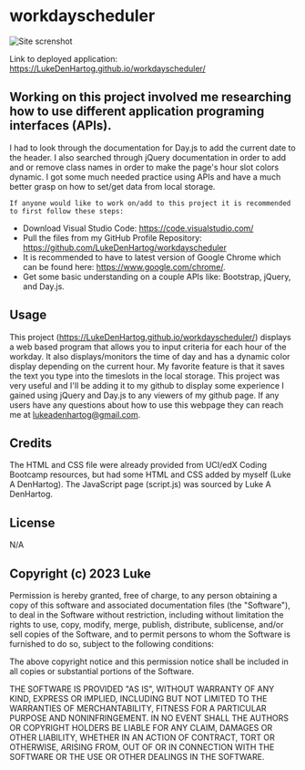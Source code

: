 # workdayscheduler

![Site screnshot](./Assets/schedulepicture.jpg)

Link to deployed application: https://LukeDenHartog.github.io/workdayscheduler/


## Working on this project involved me researching how to use different application programing interfaces (APIs). 
I had to look through the documentation for Day.js to add the current date to the header.
I also searched through jQuery documentation in order to add and or remove class names in order to make the page's hour slot colors dynamic.
I got some much needed practice using APIs and have a much better grasp on how to set/get data from local storage.

    If anyone would like to work on/add to this project it is recommended to first follow these steps:
- Download Visual Studio Code: https://code.visualstudio.com/
- Pull the files from my GitHub Profile Repository: https://github.com/LukeDenHartog/workdayscheduler
- It is recommended to have to latest version of Google Chrome which can be found here: https://www.google.com/chrome/.
- Get some basic understanding on a couple APIs like: Bootstrap, jQuery, and Day.js.

## Usage
 This project (https://LukeDenHartog.github.io/workdayscheduler/) displays a web based program that allows you to input criteria for each hour of the workday.
 It also displays/monitors the time of day and has a dynamic color display depending on the current hour. My favorite feature is that it saves the text you type into the timeslots in the local storage.
	This project was very useful and I'll be adding it to my github to display some experience I gained using jQuery and Day.js to any viewers of my github page. If any users have any questions about how to use this webpage they can reach me at lukeadenhartog@gmail.com.




## Credits
The HTML and CSS file were already provided from UCI/edX Coding Bootcamp resources, but had some HTML and CSS added by myself (Luke A DenHartog).  The JavaScript page (script.js) was sourced by Luke A DenHartog.


## License
N/A


## Copyright (c) 2023 Luke

Permission is hereby granted, free of charge, to any person obtaining a copy of this software and associated documentation files (the "Software"), to deal in the Software without restriction, including without limitation the rights to use, copy, modify, merge, publish, distribute, sublicense, and/or sell copies of the Software, and to permit persons to whom the Software is furnished to do so, subject to the following conditions:

The above copyright notice and this permission notice shall be included in all copies or substantial portions of the Software.

THE SOFTWARE IS PROVIDED "AS IS", WITHOUT WARRANTY OF ANY KIND, EXPRESS OR IMPLIED, INCLUDING BUT NOT LIMITED TO THE WARRANTIES OF MERCHANTABILITY, FITNESS FOR A PARTICULAR PURPOSE AND NONINFRINGEMENT. IN NO EVENT SHALL THE AUTHORS OR COPYRIGHT HOLDERS BE LIABLE FOR ANY CLAIM, DAMAGES OR OTHER LIABILITY, WHETHER IN AN ACTION OF CONTRACT, TORT OR OTHERWISE, ARISING FROM, OUT OF OR IN CONNECTION WITH THE SOFTWARE OR THE USE OR OTHER DEALINGS IN THE SOFTWARE.
